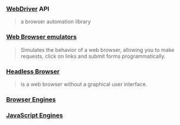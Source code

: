 ### [WebDriver](https://www.w3.org/TR/webdriver1/) API
> a browser automation library

### [Web Browser emulators](browser/emulators.md)
> Simulates the behavior of a web browser, allowing you to make requests, click on links and submit forms programmatically.

### [Headless Browser](browser/headless.md)
> is a web browser without a graphical user interface.

### [Browser Engines](browser/engines.md)
### [JavaScript Engines](js_engines.md)
